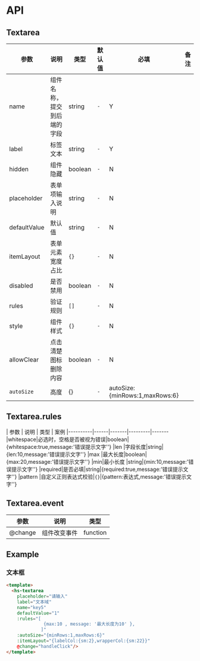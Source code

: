 # API
## Textarea

|   参数    |   说明   |   类型 |  默认值  | 必填|备注
|----------|------|-------|---------|-------|-----|
|name      |组件名称，提交到后端的字段|string|`-`|Y
|label     |标签文本|string|`-`|Y
|hidden    |组件隐藏|boolean|`-`|N
|placeholder|表单项输入说明          |string|`-`|N
|defaultValue|默认值|string|`-`|N
|itemLayout  |表单元素宽度占比|`{}`|`-`|N|
|disabled|是否禁用|boolean|`-`|N
|rules |验证规则|`[]`|`-`|N
|style |组件样式|`{}`|`-`|N
|allowClear   |点击清楚图标删除内容|boolean|`-`|N
|`autoSize`   |高度|{}|`-`|autoSize:{minRows:1,maxRows:6}


## Textarea.rules
|   参数    |   说明   |   类型 |  案例
|----------|------|-------|---------|-------
|whitespace|必选时，空格是否被视为错误|boolean|{whitespace:true,message:'错误提示文字''}
|len     |字段长度|string|{len:10,message:'错误提示文字''}
|max    |最大长度|boolean|{max:20,message:'错误提示文字''}
|min|最小长度          |string|{min:10,message:'错误提示文字''}
|required|是否必填|string|{required:true,message:'错误提示文字''}
|pattern  |自定义正则表达式校验|`{}`|{pattern:表达式,message:'错误提示文字''}



## Textarea.event
|   参数    |   说明   |   类型
|----------|------|-------|
|@change|组件改变事件|function

## Example
### 文本框
```html
<template>
  <hs-textarea
    placeholder="请输入"
    label="文本域"
    name="key5"
    defaultValue="1"
    :rules="[
              {max:10 , message: '最大长度为10' },
             ]"
    :autoSize="{minRows:1,maxRows:6}"
    :itemLayout="{labelCol:{sm:2},wrapperCol:{sm:22}}"
    @change="handleClick"/>
</template>
```

